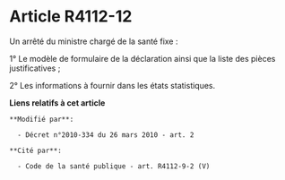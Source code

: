 # Article R4112-12

Un arrêté du ministre chargé de la santé fixe : 

1° Le modèle de formulaire de la déclaration ainsi que la liste des pièces justificatives ; 

2° Les informations à fournir dans les états statistiques.

**Liens relatifs à cet article**

	**Modifié par**:

	  - Décret n°2010-334 du 26 mars 2010 - art. 2

	**Cité par**:

	  - Code de la santé publique - art. R4112-9-2 (V)
